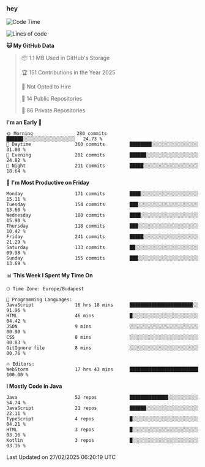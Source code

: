 ### hey

<!--START_SECTION:waka-->
![Code Time](http://img.shields.io/badge/Code%20Time-1%2C110%20hrs%2051%20mins-blue)

![Lines of code](https://img.shields.io/badge/From%20Hello%20World%20I%27ve%20Written-1.8%20million%20lines%20of%20code-blue)

**🐱 My GitHub Data** 

> 📦 1.1 MB Used in GitHub's Storage 
 > 
> 🏆 151 Contributions in the Year 2025
 > 
> 🚫 Not Opted to Hire
 > 
> 📜 14 Public Repositories 
 > 
> 🔑 86 Private Repositories 
 > 
**I'm an Early 🐤** 

```text
🌞 Morning                280 commits         ██████░░░░░░░░░░░░░░░░░░░   24.73 % 
🌆 Daytime                360 commits         ████████░░░░░░░░░░░░░░░░░   31.80 % 
🌃 Evening                281 commits         ██████░░░░░░░░░░░░░░░░░░░   24.82 % 
🌙 Night                  211 commits         █████░░░░░░░░░░░░░░░░░░░░   18.64 % 
```
📅 **I'm Most Productive on Friday** 

```text
Monday                   171 commits         ████░░░░░░░░░░░░░░░░░░░░░   15.11 % 
Tuesday                  154 commits         ███░░░░░░░░░░░░░░░░░░░░░░   13.60 % 
Wednesday                180 commits         ████░░░░░░░░░░░░░░░░░░░░░   15.90 % 
Thursday                 118 commits         ███░░░░░░░░░░░░░░░░░░░░░░   10.42 % 
Friday                   241 commits         █████░░░░░░░░░░░░░░░░░░░░   21.29 % 
Saturday                 113 commits         ██░░░░░░░░░░░░░░░░░░░░░░░   09.98 % 
Sunday                   155 commits         ███░░░░░░░░░░░░░░░░░░░░░░   13.69 % 
```


📊 **This Week I Spent My Time On** 

```text
🕑︎ Time Zone: Europe/Budapest

💬 Programming Languages: 
JavaScript               16 hrs 18 mins      ███████████████████████░░   91.96 % 
HTML                     46 mins             █░░░░░░░░░░░░░░░░░░░░░░░░   04.42 % 
JSON                     9 mins              ░░░░░░░░░░░░░░░░░░░░░░░░░   00.90 % 
CSS                      8 mins              ░░░░░░░░░░░░░░░░░░░░░░░░░   00.83 % 
GitIgnore file           8 mins              ░░░░░░░░░░░░░░░░░░░░░░░░░   00.76 % 

🔥 Editors: 
WebStorm                 17 hrs 43 mins      █████████████████████████   100.00 % 
```

**I Mostly Code in Java** 

```text
Java                     52 repos            ██████████████░░░░░░░░░░░   54.74 % 
JavaScript               21 repos            ██████░░░░░░░░░░░░░░░░░░░   22.11 % 
TypeScript               4 repos             █░░░░░░░░░░░░░░░░░░░░░░░░   04.21 % 
HTML                     3 repos             █░░░░░░░░░░░░░░░░░░░░░░░░   03.16 % 
Kotlin                   3 repos             █░░░░░░░░░░░░░░░░░░░░░░░░   03.16 % 
```




 Last Updated on 27/02/2025 06:20:19 UTC
<!--END_SECTION:waka-->
